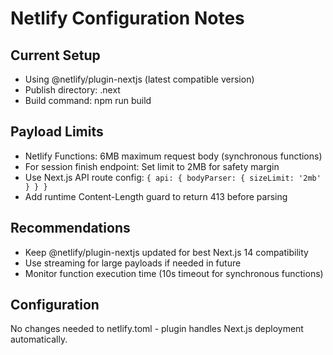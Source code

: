 # Netlify Configuration Notes

## Current Setup
- Using @netlify/plugin-nextjs (latest compatible version)
- Publish directory: .next
- Build command: npm run build

## Payload Limits
- Netlify Functions: 6MB maximum request body (synchronous functions)
- For session finish endpoint: Set limit to 2MB for safety margin
- Use Next.js API route config: `{ api: { bodyParser: { sizeLimit: '2mb' } } }`
- Add runtime Content-Length guard to return 413 before parsing

## Recommendations
- Keep @netlify/plugin-nextjs updated for best Next.js 14 compatibility
- Use streaming for large payloads if needed in future
- Monitor function execution time (10s timeout for synchronous functions)

## Configuration
No changes needed to netlify.toml - plugin handles Next.js deployment automatically.